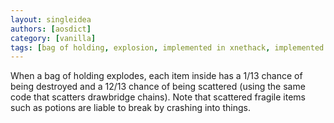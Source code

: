 ```yaml
---
layout: singleidea
authors: [aosdict]
category: [vanilla]
tags: [bag of holding, explosion, implemented in xnethack, implemented in evilhack]
---
```

When a bag of holding explodes, each item inside has a 1/13 chance of being destroyed and a 12/13 chance of being scattered (using the same code that scatters drawbridge chains). Note that scattered fragile items such as potions are liable to break by crashing into things.
